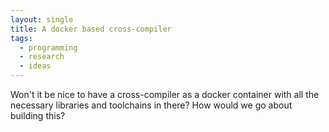 ```yaml
---
layout: single
title: A docker based cross-compiler
tags:
  - programming
  - research
  - ideas
---
```


Won't it be nice to have a cross-compiler as a docker container with all the necessary libraries and toolchains in there? How would we go about building this?